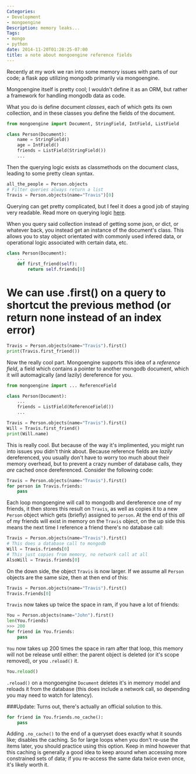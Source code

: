 ```yaml
---
Categories:
- Development
- mongoengine
Description: memory leaks...
Tags:
- mongo
- python
date: 2014-11-20T01:28:25-07:00
title: a note about mongoengine reference fields
---
```


Recently at my work we ran into some memory issues with parts of our code; a flask app utilizing mongodb primarily via mongoengine.

Mongoengine itself is pretty cool; I wouldn't define it as an ORM, but rather a framework for handling mongodb data as code.

What you do is define document *classes*, each of which gets its own collection, and in these classes you define the fields of the document.
```python
from mongoengine import Document, StringField, IntField, ListField

class Person(Document):
	name = StringField()
    age = IntField()
    friends = ListField(StringField())
    ...
```

Then the querying logic exists as classmethods on the document class, leading to some pretty clean syntax.
```python
all_the_people = Person.objects
# Filter queries always return a list
Travis = Person.objects(name="Travis")[0]
```

Querying can get pretty complicated, but I feel it does a good job of staying very readable. Read more on querying logic [here](http://docs.mongoengine.org/guide/querying.html#querying-the-database).

When you query said collection instead of getting some json, or dict, or whatever back, you instead get an instance of the document's class. This allows you to stay object orientated with commonly used infered data, or operational logic associated with certain data, etc.
```python
class Person(Document):
	...
    def first_friend(self):
    	return self.friends[0]
```
# We can use .first() on a query to shortcut the previous method (or return none instead of an index error)
```python
Travis = Person.objects(name="Travis").first()
print(Travis.first_friend())
```
Now the really cool part. Mongoengine supports this idea of a *reference field*, a field which contains a pointer to another mongodb document, which it will automagically (and lazily) dereference for you.
```python
from mongoengine import ... ReferenceField

class Person(Document):
	...
    friends = ListField(ReferenceField())
    ...

Travis = Person.objects(name="Travis").first()
Will = Travis.first_friend()
print(Will.name)
```

This is really cool. But because of the way it's implimented, you might run into issues you didn't think about. Because reference fields are *lazily* dereferenced, you usually don't have to worry too much about their memory overhead, but to prevent a crazy number of database calls, they *are* cached once dereferenced. Consider the following code:
```python
Travis = Person.objects(name="Travis").first()
for person in Travis.friends:
	pass
```

Each loop mongoengine will call to mongodb and dereference one of my friends, it then stores this result on `Travis`, as well as copies it to a new `Person` object which gets (briefly) assigned to `person`. At the end of this *all* of my friends will exist in memory on the `Travis` object, on the up side this means the next time I reference a friend there's no database call:
```python
Travis = Person.objects(name="Travis").first()
# This does a database call to mongodb
Will = Travis.friends[0]
# This just copies from memory, no network call at all
AlsoWill = Travis.friends[0]
```
On the down side, the object `Travis` is now larger. If we assume all `Person` objects are the same size, then at then end of this:
```python
Travis = Person.objects(name="Travis").first()
Travis.friends[0]
```
`Travis` now takes up twice the space in ram, if you have a lot of friends:
```python
You = Person.objects(name="John").first()
len(You.friends)
>>> 200
for friend in You.friends:
	pass
```
`You` now takes up 200 times the space in ram after that loop, this memory will not be release until either: the parent object is deleted (or it's scope removed), or you `.reload()` it.
```python
You.reload()
```
`.reload()` on a mongoengine `Document` deletes it's in memory model and reloads it from the database (this does include a network call, so depending you may need to watch for latency).

###Update:
Turns out, there's actually an official solution to this.
```python
for friend in You.friends.no_cache():
    pass
```
Adding `.no_cache()` to the end of a queryset does exactly what it sounds like; disables the caching. So for large loops when you don't re-use the items later, you should practice using this option. Keep in mind however that this caching is generally a good idea to keep around when accessing more constrained sets of data; if you re-access the same data twice even once, it's likely worth it.
